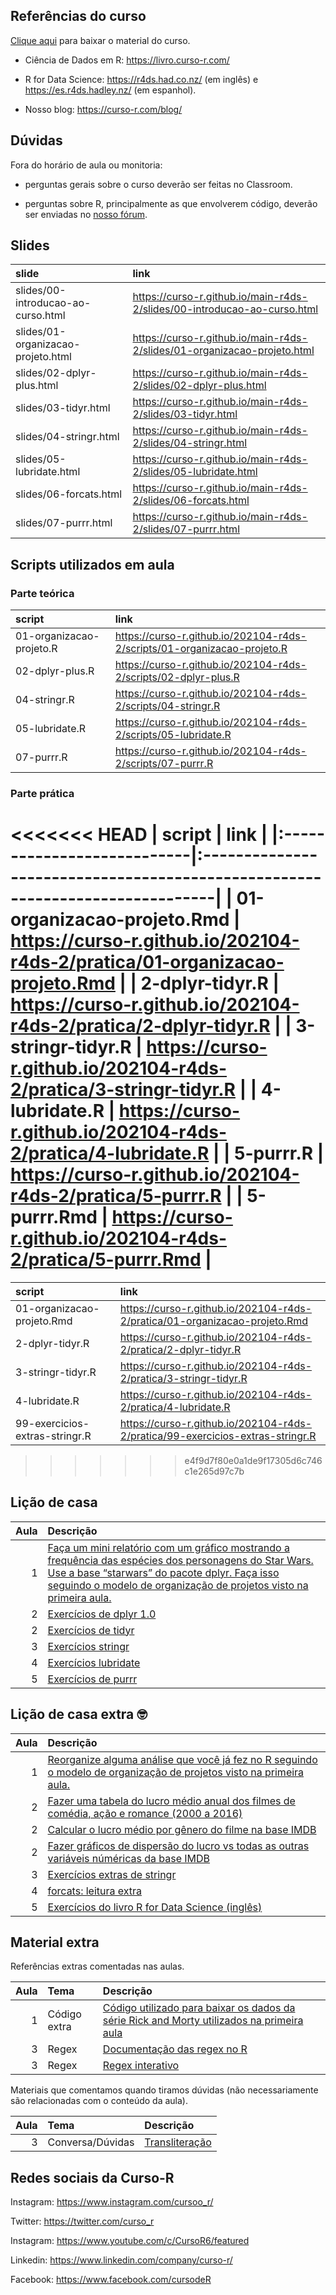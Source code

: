 
<!-- README.md is generated from README.Rmd. Please edit that file -->

## Referências do curso

[Clique
aqui](https://github.com/curso-r/main-r4ds-2/raw/master/material_do_curso.zip)
para baixar o material do curso.

-   Ciência de Dados em R: <https://livro.curso-r.com/>

-   R for Data Science: <https://r4ds.had.co.nz/> (em inglês) e
    <https://es.r4ds.hadley.nz/> (em espanhol).

-   Nosso blog: <https://curso-r.com/blog/>

## Dúvidas

Fora do horário de aula ou monitoria:

-   perguntas gerais sobre o curso deverão ser feitas no Classroom.

-   perguntas sobre R, principalmente as que envolverem código, deverão
    ser enviadas no [nosso fórum](https://discourse.curso-r.com/).

## Slides

| slide                              | link                                                                       |
|:-----------------------------------|:---------------------------------------------------------------------------|
| slides/00-introducao-ao-curso.html | <https://curso-r.github.io/main-r4ds-2/slides/00-introducao-ao-curso.html> |
| slides/01-organizacao-projeto.html | <https://curso-r.github.io/main-r4ds-2/slides/01-organizacao-projeto.html> |
| slides/02-dplyr-plus.html          | <https://curso-r.github.io/main-r4ds-2/slides/02-dplyr-plus.html>          |
| slides/03-tidyr.html               | <https://curso-r.github.io/main-r4ds-2/slides/03-tidyr.html>               |
| slides/04-stringr.html             | <https://curso-r.github.io/main-r4ds-2/slides/04-stringr.html>             |
| slides/05-lubridate.html           | <https://curso-r.github.io/main-r4ds-2/slides/05-lubridate.html>           |
| slides/06-forcats.html             | <https://curso-r.github.io/main-r4ds-2/slides/06-forcats.html>             |
| slides/07-purrr.html               | <https://curso-r.github.io/main-r4ds-2/slides/07-purrr.html>               |

## Scripts utilizados em aula

### Parte teórica

| script                   | link                                                                       |
|:-------------------------|:---------------------------------------------------------------------------|
| 01-organizacao-projeto.R | <https://curso-r.github.io/202104-r4ds-2/scripts/01-organizacao-projeto.R> |
| 02-dplyr-plus.R          | <https://curso-r.github.io/202104-r4ds-2/scripts/02-dplyr-plus.R>          |
| 04-stringr.R             | <https://curso-r.github.io/202104-r4ds-2/scripts/04-stringr.R>             |
| 05-lubridate.R           | <https://curso-r.github.io/202104-r4ds-2/scripts/05-lubridate.R>           |
| 07-purrr.R               | <https://curso-r.github.io/202104-r4ds-2/scripts/07-purrr.R>               |

### Parte prática

<<<<<<< HEAD
| script                     | link                                                                         |
|:---------------------------|:-----------------------------------------------------------------------------|
| 01-organizacao-projeto.Rmd | <https://curso-r.github.io/202104-r4ds-2/pratica/01-organizacao-projeto.Rmd> |
| 2-dplyr-tidyr.R            | <https://curso-r.github.io/202104-r4ds-2/pratica/2-dplyr-tidyr.R>            |
| 3-stringr-tidyr.R          | <https://curso-r.github.io/202104-r4ds-2/pratica/3-stringr-tidyr.R>          |
| 4-lubridate.R              | <https://curso-r.github.io/202104-r4ds-2/pratica/4-lubridate.R>              |
| 5-purrr.R                  | <https://curso-r.github.io/202104-r4ds-2/pratica/5-purrr.R>                  |
| 5-purrr.Rmd                | <https://curso-r.github.io/202104-r4ds-2/pratica/5-purrr.Rmd>                |
=======
| script                         | link                                                                             |
|:-------------------------------|:---------------------------------------------------------------------------------|
| 01-organizacao-projeto.Rmd     | <https://curso-r.github.io/202104-r4ds-2/pratica/01-organizacao-projeto.Rmd>     |
| 2-dplyr-tidyr.R                | <https://curso-r.github.io/202104-r4ds-2/pratica/2-dplyr-tidyr.R>                |
| 3-stringr-tidyr.R              | <https://curso-r.github.io/202104-r4ds-2/pratica/3-stringr-tidyr.R>              |
| 4-lubridate.R                  | <https://curso-r.github.io/202104-r4ds-2/pratica/4-lubridate.R>                  |
| 99-exercicios-extras-stringr.R | <https://curso-r.github.io/202104-r4ds-2/pratica/99-exercicios-extras-stringr.R> |
>>>>>>> e4f9d7f80e0a1de9f17305d6c746c1e265d97c7b

## Lição de casa

| Aula | Descrição                                                                                                                                                                                                                                                                            |
|-----:|:-------------------------------------------------------------------------------------------------------------------------------------------------------------------------------------------------------------------------------------------------------------------------------------|
|    1 | [Faça um mini relatório com um gráfico mostrando a frequência das espécies dos personagens do Star Wars. Use a base “starwars” do pacote dplyr. Faça isso seguindo o modelo de organização de projetos visto na primeira aula.](https://dplyr.tidyverse.org/reference/starwars.html) |
|    2 | [Exercícios de dplyr 1.0](https://livro.curso-r.com/7-2-dplyr.html#exerc%C3%ADcios-17)                                                                                                                                                                                               |
|    2 | [Exercícios de tidyr](https://livro.curso-r.com/7-3-tidyr.html#exerc%C3%ADcios-18)                                                                                                                                                                                                   |
|    3 | [Exercícios stringr](https://livro.curso-r.com/7-4-o-pacote-stringr.html#exerc%C3%ADcios-19)                                                                                                                                                                                         |
|    4 | [Exercícios lubridate](https://livro.curso-r.com/7-5-o-pacote-lubridate.html#exerc%C3%ADcios-20)                                                                                                                                                                                     |
|    5 | [Exercícios de purrr](https://livro.curso-r.com/10-5-exerc%C3%ADcios-22.html)                                                                                                                                                                                                        |

## Lição de casa extra 🤓

| Aula | Descrição                                                                                                                                                                                       |
|-----:|:------------------------------------------------------------------------------------------------------------------------------------------------------------------------------------------------|
|    1 | [Reorganize alguma análise que você já fez no R seguindo o modelo de organização de projetos visto na primeira aula.](https://curso-r.github.io/main-r4ds-2/slides/02-organizacao-projeto.html) |
|    2 | [Fazer uma tabela do lucro médio anual dos filmes de comédia, ação e romance (2000 a 2016)](https://github.com/curso-r/livro-material/raw/master/assets/data/imdb.rds)                          |
|    2 | [Calcular o lucro médio por gênero do filme na base IMDB](https://github.com/curso-r/livro-material/raw/master/assets/data/imdb.rds)                                                            |
|    2 | [Fazer gráficos de dispersão do lucro vs todas as outras variáveis núméricas da base IMDB](https://github.com/curso-r/livro-material/raw/master/assets/data/imdb.rds)                           |
|    3 | [Exercícios extras de stringr](https://curso-r.github.io/202104-r4ds-2/pratica/99-exercicios-extras-stringr.R)                                                                                  |
|    4 | [forcats: leitura extra](https://livro.curso-r.com/7-6-forcats.html#forcats)                                                                                                                    |
|    5 | [Exercícios do livro R for Data Science (inglês)](https://r4ds.had.co.nz/)                                                                                                                      |

## Material extra

Referências extras comentadas nas aulas.

| Aula | Tema         | Descrição                                                                                                                                                                           |
|-----:|:-------------|:------------------------------------------------------------------------------------------------------------------------------------------------------------------------------------|
|    1 | Código extra | [Código utilizado para baixar os dados da série Rick and Morty utilizados na primeira aula](https://raw.githubusercontent.com/curso-r/main-r4ds-2/master/data-raw/rick_and_morty.R) |
|    3 | Regex        | [Documentação das regex no R](https://stringi.gagolewski.com/rapi/about_search_regex.html)                                                                                          |
|    3 | Regex        | [Regex interativo](https://regex101.com/)                                                                                                                                           |

Materiais que comentamos quando tiramos dúvidas (não necessariamente são
relacionadas com o conteúdo da aula).

| Aula | Tema             | Descrição                                                                   |
|-----:|:-----------------|:----------------------------------------------------------------------------|
|    3 | Conversa/Dúvidas | [Transliteração](https://blog.curso-r.com/posts/2019-08-29-transliteracao/) |

## Redes sociais da Curso-R

Instagram: <https://www.instagram.com/cursoo_r/>

Twitter: <https://twitter.com/curso_r>

Instagram: <https://www.youtube.com/c/CursoR6/featured>

Linkedin: <https://www.linkedin.com/company/curso-r/>

Facebook: <https://www.facebook.com/cursodeR>
